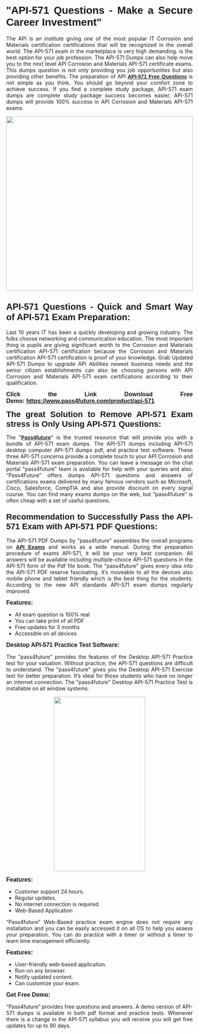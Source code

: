
<h1 style="text-align: justify;"><span style="font-family:Tahoma,Geneva,sans-serif;"><strong>"API-571 Questions - Make a Secure Career Investment"</strong></span></h1>

<p style="text-align: justify;">The API is an institute giving one of the most popular IT Corrosion and Materials certification certifications that will be recognized in the overall world. The API-571 exam in the marketplace is very high demanding. is the best option for your job profession. The API-571 Dumps can also help move you to the next level API Corrosion and Materials API-571 certificate exams. This dumps question is not only providing you job opportunities but also providing other benefits. The preparation of API <span style="font-family:Tahoma,Geneva,sans-serif;"><strong><a href="https://www.pass4future.com/questions/api/api-571">API-571 Free Questions</a></strong></span> is not simple as you think. You should go beyond your comfort zone to achieve success. If you find a complete study package, API-571 exam dumps are complete study package success becomes easier, API-571 dumps will provide 100% success in API Corrosion and Materials API-571 exams.</p>

<p style="text-align: justify;"><a href="https://www.pass4future.com/product/api-571"><img alt="" src="https://lh3.googleusercontent.com/pw/AM-JKLVhEO4I138wJzOepD3laGU-R1M7eT-OTYdow6pCESip26lSeaxxzS9BVWUKuzj1e3L_MoxCfVgBEvV8ODwl1LGzlZbt6HJm3NXXplPwnYiBfuYM_eQCcVVRMaAwHdsl3AhHOZS-up7mzwmd4i4EpEGq=w1112-h625-no?authuser=0" style="width: 100%; height: 470px;" /></a></p>

<h2 style="text-align: justify;"><span style="font-size:24px;"><strong><span style="font-family:Tahoma,Geneva,sans-serif;">API-571 Questions - Quick and Smart Way of API-571 Exam Preparation:</span></strong></span></h2>

<p style="text-align: justify;">Last 10 years IT has been a quickly developing and growing industry. The folks choose networking and communication education. The most important thing is pupils are giving significant worth to the Corrosion and Materials certification API-571 certification because the Corrosion and Materials certification API-571 certification is proof of your knowledge. Grab Updated API-571 Dumps to upgrade API Abilities newest business needs and the senior citizen establishments can also be choosing persons with API Corrosion and Materials API-571 exam certifications according to their qualification.</p>

<p style="text-align: justify;"><strong><span style="font-family:Lucida Sans Unicode,Lucida Grande,sans-serif;"><span style="font-size:16px;">Click the Link Download Free Demo: <a href="https://www.pass4future.com/product/api-571">https://www.pass4future.com/product/api-571</a></span></span></strong></p>

<p style="text-align: justify;"><strong><span style="font-size:22px;"><span style="font-family:Tahoma,Geneva,sans-serif;">The great Solution to Remove API-571 Exam stress is Only Using API-571 Questions:</span></span></strong></p>

<p style="text-align: justify;">The "<span style="font-family:Lucida Sans Unicode,Lucida Grande,sans-serif;"><a href="https://www.pass4future.com/"><strong>Pass4future</strong></a></span>" is the trusted resource that will provide you with a bundle of API-571 exam dumps. The API-571 dumps including API-571 desktop computer API-571 dumps pdf, and practice test software. These three API-571 concerns provide a complete touch to your API Corrosion and Materials API-571 exam preparation. You can leave a message on the chat portal "pass4future" team is available for help with your queries and also. “Pass4Future” offers dumps API-571 questions and answers of certifications exams delivered by many famous vendors such as Microsoft, Cisco, Salesforce, CompTIA and also provide discount on every signal course. You can find many exams dumps on the web, but “pass4future” is often cheap with a set of useful questions.</p>

<h3 style="text-align: justify;"><span style="font-size:22px;"><strong><span style="font-family:Tahoma,Geneva,sans-serif;">Recommendation to Successfully Pass the API-571 Exam with API-571 PDF Questions:</span></strong></span></h3>

<p style="text-align: justify;">The API-571 PDF Dumps by "pass4future" assembles the overall programs on <span style="font-family:Lucida Sans Unicode,Lucida Grande,sans-serif;"><strong><a href="https://www.pass4future.com/api">API Exams</a></strong></span> and works as a wide manual. During the preparation procedure of exams API-571, it will be your very best companion. All answers will be available including multiple-choice API-571 questions in the API-571 form of the Pdf file book. The "pass4future" gives every idea into the API-571 PDF reserve fascinating. It’s moveable to all the devices also mobile phone and tablet friendly which is the best thing for the students. According to the new API standards API-571 exam dumps regularly improved.</p>

<p style="text-align: justify;"><span style="font-family:Lucida Sans Unicode,Lucida Grande,sans-serif;"><span style="font-size:16px;"><strong>Features:</strong></span></span></p>

<ul>
	<li style="text-align: justify;">All exam question is 100% real</li>
	<li style="text-align: justify;">You can take print of all PDF</li>
	<li style="text-align: justify;">Free updates for 3 months </li>
	<li style="text-align: justify;">Accessible on all devices</li>
</ul>

<p style="text-align: justify;"><span style="font-family:Tahoma,Geneva,sans-serif;"><span style="font-size:16px;"><strong>Desktop API-571 Practice Test Software:</strong></span></span></p>

<p style="text-align: justify;">The "pass4future" provides the features of the Desktop API-571 Practice test for your valuation. Without practice, the API-571 questions are difficult to understand. The "pass4future" gives you the Desktop API-571 Exercise test for better preparation. It’s ideal for those students who have no longer an internet connection. The "pass4future" Desktop API-571 Practice Test is installable on all window systems.</p>

<p style="text-align: center;"><a href="https://www.pass4future.com/product/api-571"><img alt="" src="https://lh3.googleusercontent.com/pw/AM-JKLV3yUm3jiqqIo1xIsj1VJ_UeysYexQY-pRYO0rIFl3vg11QZioN-gzffpw2AfKqFynWuvoXOreWrWS0swpr4xmOSWfwII2jvatteuqrfxiWGFBSHPiZUCoi33jqeymK5dmu-0enyX6tayRCAMHw05jv=s625-no?authuser=0" style="width: 70%; height: 470px;" /></a></p>

<p style="text-align: justify;"><span style="font-size:16px;"><span style="font-family:Lucida Sans Unicode,Lucida Grande,sans-serif;"><strong>Features:</strong></span></span></p>

<ul>
	<li style="text-align: justify;">Customer support 24 hours. </li>
	<li style="text-align: justify;">Regular updates. </li>
	<li style="text-align: justify;">No internet connection is required.</li>
	<li style="text-align: justify;">Web-Based Application</li>
</ul>

<p style="text-align: justify;">“Pass4future” Web-Based practice exam engine does not require any installation and you can be easily accessed it on all OS to help you assess your preparation. You can do practice with a timer or without a timer to learn time management efficiently.</p>

<p style="text-align: justify;"><strong><span style="font-size:16px;"><span style="font-family:Lucida Sans Unicode,Lucida Grande,sans-serif;">Features:</span></span></strong></p>

<ul>
	<li style="text-align: justify;">User-friendly web-based application.</li>
	<li style="text-align: justify;">Run-on any browser. </li>
	<li style="text-align: justify;">Notify updated content.</li>
	<li style="text-align: justify;">Can customize your exam.</li>
</ul>

<p style="text-align: justify;"><span style="font-size:16px;"><span style="font-family:Lucida Sans Unicode,Lucida Grande,sans-serif;"><strong>Get Free Demo:</strong></span></span></p>

<p style="text-align: justify;">“Pass4future” provides free questions and answers. A demo version of API-571 dumps is available in both pdf format and practice tests. Whenever there is a change in the API-571 syllabus you will receive you will get free updates for up to 90 days. </p>
